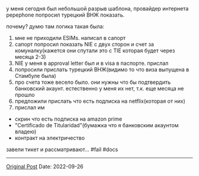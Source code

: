 у меня сегодня был небольшой разрыв шаблона, провайдер интернета pepephone попросил турецкий ВНЖ показать.

почему? думю там логика такая была:
1. мне не приходили ESIMs. написал в сапорт
2. сапорт попросил показать NIE с двух сторон и счет за комуналку(кажется они спутали это с TIE которая будет через месяца 2-3)
3. NIE у меня в approval letter был и в visa в паспорте. прислал
4. попросили прислать турецкий ВНЖ(видимо то что виза выпущена в Стамбуле была)
5. про счета тоже весело было. они нужны что бы подтвердить банковский акаунт. естественно у меня их нет, т.к. еще месяца не прошло
6. предложили прислать что есть подписка на netflix(которая от них)
7. прислал им 
- скрин что есть подписка на amazon prime
- "Certificado de Titularidad"(бумажка что я банковским акаунтом владею)
- контракт на электричество

завели тикет и рассматривают... #fail #docs

---
[Original Post](https://t.me/lev2tarragona/258)
Date: 2022-09-26

